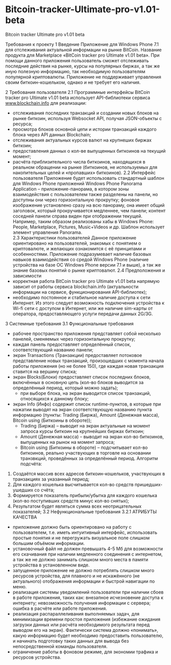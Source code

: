 # Bitcoin-tracker-Ultimate-pro-v1.01-beta
Bitcoin tracker Ultimate pro v1.01 beta 

Требования к проекту
1 Введение
Приложение для Windows Phone 7.1 для отслеживания актуальной информации на рынке BitCoin. Название продукта для Marketplace «BitCoin tracker pro Ultimate v1.01 beta». При помощи данного приложения пользователь сможет отслеживать последние действия на рынке, курсы на популярных биржах, а так же иную полезную информацию, так необходимую пользователям популярной криптовалюты. Приложение не поддерживает управления своим биткоин-кошельком, однако и не требует его наличия. 

2 Требования пользователя
2.1 Программные интерфейсы
BitCoin tracker pro Ultimate v1.01 beta использует API-библиотеки сервиса www.blockchain.info для реализации: 
- отслеживания последних транзакций и создании новых блоков на рынке биткоин, используя Websocket API, получая JSON-объекты с ресурса; 
- просмотра блоков основной цепи и истории транзакций каждого блока через API данных Blockchain;
- отслеживания актуальных курсов валют на крупнеших биржах биткоин;
- предоставления данных о кол-ве выпущенных биткоинов на текущий момент;
- расчёта  приблизительного числа биткоинов, находящихся в реальном обращении на рынке (биткоинов, не используемых для накопительных целей и «пропавших» биткоинов). 
2.2 Интерфейс пользователя
Приложение будет использовать стандартный шаблон для Windows Phone приложений Windows Phone Panorama Application – приложение-панорама, в котором зоны взаимодействия с пользователем также разделены на панели, но доступны они через горизонтальную прокрутку; фоновое изображение установлено сразу на всю панораму, она имеет общий заголовок, который прокручивается медленнее, чем панели; контент соседней панели справа виден при отображении текущей. Например, таким образом  реализованы хабы в Windows Phone: People, Marketplace, Pictures, Music+Videos и др. Шаблон использует элемент управления Panorama.  
2.3 Характеристики пользователей
Данное приложение ориентировано на пользователей, знакомых с понятием о криптовалюте, и желающих ознакомится с её принципами и особенностями. Приложение подразумевает наличие базовых навыков взаимодействия со средой Windows Phone (наличие устройства на базе ОС Windows Phone версии 7.1 и выше),  а так же знание базовых понятий о рынке криптовалют.
2.4 Предположения и зависимости
- корректная работа BitCoin tracker pro Ultimate v1.01 beta напрямую зависит от работы сервиса blockchain.info (актуальности информации на сервисе, функционирования API-библиотек);
- необходимо постоянное и стабильное наличие доступа к сети Интернет. Из этого следует возможность подключения устройства к Wi-fi сети с доступом в Интернет, или же наличие sim-карты от оператора, предоставляющего услуги передачи данных 2G/3G. 

3 Системные требования
3.1 Функциональные требования
- рабочее пространство приложения представляет собой несколько  панелей, сменяемых через горизонтальную прокрутку;
- каждая панель предоставляет определённый список, соответствующий названию панели;
- экран Transactions (Транзакции) предоставляет потоковое представление новых транзакций, произошедших с момента начала работы приложения (но не более 150), где каждая новая транзакция ставится на вершину списка;
- экран Blocks(Блоки) предоставляет список последних блоков, включённых в основную цепь (кол-во блоков выводится за определённый период, который можно задать);
	+ при выборе блока, на экран выводится список транзакций, относящихся к данному блоку;
- экран Info (Инфо) содержит список runtime-пунктов, в которые  при нажатии выводят на экран соответствующую названию пункта информацию (пункты: Trading (Биржа), Amount (Денежная масса), Bitcoin using (Биткоины в обороте));
	+ Trading (Биржа) – выводит на экран актуальные на момент запроса курсы биткоин на крупнейших биржах биткоин;
	+ Amount (Денежная масса) – выводит на экран кол-во биткоинов, выпущенных на рынок на момент запроса;
	+ Bitcoin using (Биткоины в обороте) – подсчитывает кол-во биткоинов, реально участвующих в торговле на основании транзвкций, проведённых за определённый период. Алгоритм подсчёта: 
1.	Создаётся массив всех адресов биткоин-кошельков, участвующих в транзакциях за указанный период; 
2.	Для каждого кошелька высчитывается кол-во средств пришедших-ушедших со счёта;
3.	Формируется показатель прибыли/убытка для каждого кошелька (кол-во поступивших средств минус кол-во снятых);
4.	Результатом будет являться сумма всех неотрицательных показателей;
3.2 Нефункциональные требования
3.2.1 АТРИБУТЫ КАЧЕСТВА
- приложение должно быть ориентировано на работу с пользователем, т.е. иметь интуитивный интерфейс, использовать простые понятия и не перегружать визуальное поле слишком большим объёмом информации.
- установочный файл не должен превышать 4-5 Мб для возможности его скачивания при наличии медленного соединения с интернетом, а так же не должно занимать слишком много места в памяти устройства в установленном виде.
- запущенное приложение не должно потреблять слишком много ресурсов устройства, для плавного и не искажённого (не актуального) отображения информации и быстрой навигации по меню.
- реализация системы уведомлений пользователи при наличии сбоев в работе приложения, таких как: внезапное исчезновение доступа к интернету; невозможность получения информации с сервера; ошибка в расчёте или работе приложения.
- реализация распараллеливания выполняемых задач, для минимизации времени простоя приложения (избежание ожидания загрузки данных или расчёта необходимого результата перед выводом его на экран). Фактически система должно «понимать», какую информацию будет необходимо предоставить пользователю, и начинать подготовку таких данных для вывода без непосредственной команды пользователя.
- ограничение работы в фоновом режиме, для экономии трафика и ресурсов устройства. 


